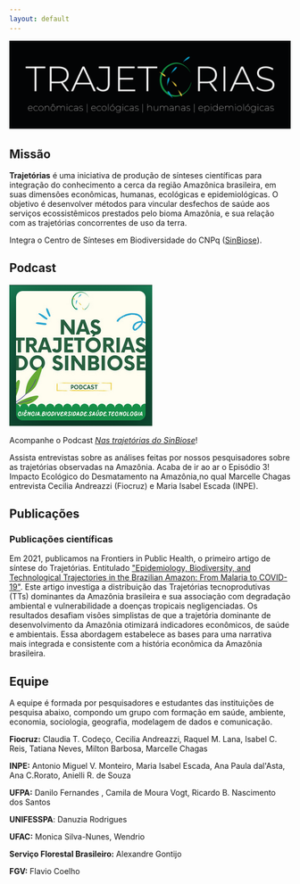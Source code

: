 ```yaml
---
layout: default
---
```


![Branching](/assets/img/logo-preto.png)

## Missão

**Trajetórias** é uma iniciativa de produção de sínteses científicas para integração do conhecimento a cerca da região Amazônica brasileira, em suas dimensões econômicas, humanas, ecológicas e epidemiológicas. O objetivo é desenvolver métodos para vincular desfechos de saúde aos serviços ecossistêmicos prestados pelo bioma Amazônia, e sua relação com as trajetórias concorrentes de uso da terra. 

Integra o Centro de Sínteses em Biodiversidade do CNPq ([SinBiose](http://www.sinbiose.cnpq.br/web/sinbiose)).  

## Podcast 

![Branching](images/podcast-logo.png)

Acompanhe o Podcast [*Nas trajetórias do SinBiose*](https://open.spotify.com/show/1hBMRZolQvwUdQy6SnconS)!

Assista entrevistas sobre as análises feitas por nossos pesquisadores sobre as trajetórias observadas na Amazônia. Acaba de ir ao ar o Episódio 3! Impacto Ecológico do Desmatamento na Amazônia,no qual Marcelle Chagas entrevista Cecilia Andreazzi (Fiocruz) e Maria Isabel Escada (INPE).


## Publicações 

### Publicações científicas

Em 2021, publicamos na Frontiers in Public Health, o primeiro artigo de síntese do Trajetórias. Entitulado ["Epidemiology, Biodiversity, and Technological Trajectories in the Brazilian Amazon: From Malaria to COVID-19"](https://doi.org/10.3389/fpubh.2021.647754). Este artigo investiga a distribuição das Trajetórias tecnoprodutivas (TTs) dominantes da Amazônia brasileira e sua associação com degradação ambiental e vulnerabilidade a doenças tropicais negligenciadas. Os resultados desafiam visões simplistas de que a trajetória dominante de desenvolvimento da Amazônia otimizará indicadores econômicos, de saúde e ambientais. Essa abordagem estabelece as bases para uma narrativa mais integrada e consistente com a história econômica da Amazônia brasileira. 

## Equipe 

A equipe é formada por pesquisadores e estudantes das instituições de pesquisa abaixo, compondo um grupo com formação em saúde, ambiente, economia, sociologia, geografia, modelagem de dados e comunicação. 

**Fiocruz:** Claudia T. Codeço, Cecilia Andreazzi, Raquel M. Lana, Isabel C. Reis, Tatiana Neves, Milton Barbosa, Marcelle Chagas

**INPE:** Antonio Miguel V. Monteiro, Maria Isabel Escada, Ana Paula dal'Asta, Ana C.Rorato, Anielli R. de Souza

**UFPA:** Danilo Fernandes , Camila de Moura Vogt, Ricardo B. Nascimento dos Santos

**UNIFESSPA**: Danuzia Rodrigues

**UFAC:** Monica Silva-Nunes, Wendrio 

**Serviço Florestal Brasileiro:** Alexandre Gontijo

**FGV:** Flavio Coelho




